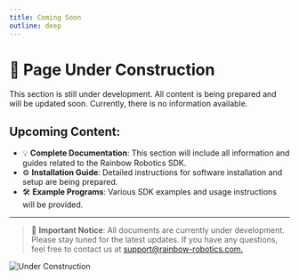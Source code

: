 ```yaml
---
title: Coming Soon
outline: deep
---
```


# 🚧 Page Under Construction

This section is still under development. All content is being prepared and will be updated soon. Currently, there is no information available.

## Upcoming Content:

- 💡 **Complete Documentation**: This section will include all information and guides related to the Rainbow Robotics SDK.
- ⚙️ **Installation Guide**: Detailed instructions for software installation and setup are being prepared.
- 🛠 **Example Programs**: Various SDK examples and usage instructions will be provided.

---

> 🚀 **Important Notice**: All documents are currently under development. Please stay tuned for the latest updates. If you have any questions, feel free to contact us at [support@rainbow-robotics.com.](mailto:support@rainbow-robotics.com.)

![Under Construction](https://via.placeholder.com/800x400?text=Page+Under+Construction)